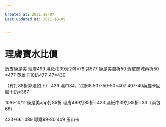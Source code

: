 ```yaml
---

Created at: 2021-10-07
Last updated at: 2021-10-09


---
```


# 理膚寶水比價


蝦皮康是美
理膚499
濕紙巾39元2包=78
共577
康是美自折50
蝦皮商城再折50
\=477
英雄卡10趴477-47=430

（有打88折算法如下）
439
濕巾34，2包68
507-50-50=407
407-40英雄卡回饋十趴=367

10/6-10/11
康是美app打85折
理膚499打85折=423
濕紙巾39打85折=33（兩包66）

423+66=489
導購99-80
409
玉山卡

